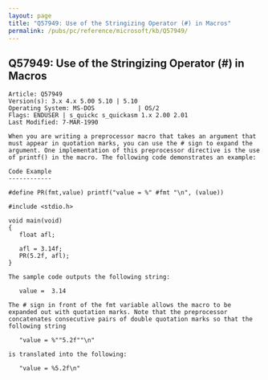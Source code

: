 ```yaml
---
layout: page
title: "Q57949: Use of the Stringizing Operator (#) in Macros"
permalink: /pubs/pc/reference/microsoft/kb/Q57949/
---
```


## Q57949: Use of the Stringizing Operator (#) in Macros

	Article: Q57949
	Version(s): 3.x 4.x 5.00 5.10 | 5.10
	Operating System: MS-DOS            | OS/2
	Flags: ENDUSER | s_quickc s_quickasm 1.x 2.00 2.01
	Last Modified: 7-MAR-1990
	
	When you are writing a preprocessor macro that takes an argument that
	must appear in quotation marks, you can use the # sign to expand the
	argument. One implementation of this preprocessor directive is the use
	of printf() in the macro. The following code demonstrates an example:
	
	Code Example
	------------
	
	#define PR(fmt,value) printf("value = %" #fmt "\n", (value))
	
	#include <stdio.h>
	
	void main(void)
	{
	   float afl;
	
	   afl = 3.14f;
	   PR(5.2f, afl);
	}
	
	The sample code outputs the following string:
	
	   value =  3.14
	
	The # sign in front of the fmt variable allows the macro to be
	expanded out with quotation marks. Note that the preprocessor
	concatenates consecutive pairs of double quotation marks so that the
	following string
	
	   "value = %""5.2f""\n"
	
	is translated into the following:
	
	   "value = %5.2f\n"
